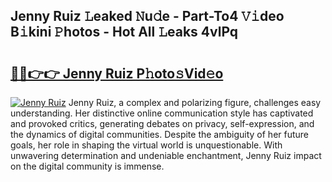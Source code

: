 ## Jenny Ruiz 𝙻eaked 𝙽u𝚍e - Part-To4 𝚅𝚒deo B𝚒kini 𝙿hotos - Hot All 𝙻eaks 4vlPq

# <h2><a href="http://ld6s4a.urlbe.top/?page=Jenny+Ruiz">🔗🔗👉👉 Jenny Ruiz P𝚑oto𝚜Vid𝚎o</a></h2>

[![Jenny Ruiz](https://i.imgur.com/eBuTRDB.gif)](http://ld6s4a.urlbe.top/?page=Jenny+Ruiz)
Jenny Ruiz, a complex and polarizing figure, challenges easy understanding. Her distinctive online communication style has captivated and provoked critics, generating debates on privacy, self-expression, and the dynamics of digital communities. Despite the ambiguity of her future goals, her role in shaping the virtual world is unquestionable. With unwavering determination and undeniable enchantment, Jenny Ruiz impact on the digital community is immense.
